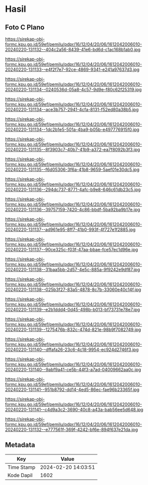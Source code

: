 # Hasil

## Foto C Plano

https://sirekap-obj-formc.kpu.go.id/59ef/pemilu/pdpr/16/12/04/20/06/1612042006010-20240220-131132--404c2a56-8439-41e6-bd6d-c1ac168b1ab0.jpg

https://sirekap-obj-formc.kpu.go.id/59ef/pemilu/pdpr/16/12/04/20/06/1612042006010-20240220-131133--e4f2f7e7-92ce-4869-9341-e241a97637d3.jpg

https://sirekap-obj-formc.kpu.go.id/59ef/pemilu/pdpr/16/12/04/20/06/1612042006010-20240220-131134--0240536d-05a8-4c57-9d9e-f80c62f25319.jpg

https://sirekap-obj-formc.kpu.go.id/59ef/pemilu/pdpr/16/12/04/20/06/1612042006010-20240220-131134--ace3b757-2941-4cfa-8131-f52ed80a38b5.jpg

https://sirekap-obj-formc.kpu.go.id/59ef/pemilu/pdpr/16/12/04/20/06/1612042006010-20240220-131134--1dc2b1e5-501a-4ba9-b05b-e497776915f0.jpg

https://sirekap-obj-formc.kpu.go.id/59ef/pemilu/pdpr/16/12/04/20/06/1612042006010-20240220-131135--8f3903c7-40b7-41b9-a372-ea7f8092b3f3.jpg

https://sirekap-obj-formc.kpu.go.id/59ef/pemilu/pdpr/16/12/04/20/06/1612042006010-20240220-131135--f6d05306-3f6a-41b8-9659-5aef01e30dc5.jpg

https://sirekap-obj-formc.kpu.go.id/59ef/pemilu/pdpr/16/12/04/20/06/1612042006010-20240220-131136--294dc737-8771-4afc-b9e8-646c61db23c5.jpg

https://sirekap-obj-formc.kpu.go.id/59ef/pemilu/pdpr/16/12/04/20/06/1612042006010-20240220-131136--39757159-7420-4c86-bbdf-5ba92ba9b17e.jpg

https://sirekap-obj-formc.kpu.go.id/59ef/pemilu/pdpr/16/12/04/20/06/1612042006010-20240220-131137--ad961e95-8ff7-41b0-993f-4f727e1f2885.jpg

https://sirekap-obj-formc.kpu.go.id/59ef/pemilu/pdpr/16/12/04/20/06/1612042006010-20240220-131137--90ce325c-f03f-47aa-bbae-fce57ec1d96e.jpg

https://sirekap-obj-formc.kpu.go.id/59ef/pemilu/pdpr/16/12/04/20/06/1612042006010-20240220-131138--31baa5bb-2d57-4e5c-885a-9f9242e9df87.jpg

https://sirekap-obj-formc.kpu.go.id/59ef/pemilu/pdpr/16/12/04/20/06/1612042006010-20240220-131138--025b3f27-83a5-4878-8c7b-33060e40c14f.jpg

https://sirekap-obj-formc.kpu.go.id/59ef/pemilu/pdpr/16/12/04/20/06/1612042006010-20240220-131139--e2b1ddd4-0d45-498b-b013-bf73731e78e7.jpg

https://sirekap-obj-formc.kpu.go.id/59ef/pemilu/pdpr/16/12/04/20/06/1612042006010-20240220-131139--1275476b-832c-474d-821e-98b9f7082749.jpg

https://sirekap-obj-formc.kpu.go.id/59ef/pemilu/pdpr/16/12/04/20/06/1612042006010-20240220-131140--dffafa26-23c6-4c18-9954-ec924d2746f3.jpg

https://sirekap-obj-formc.kpu.go.id/59ef/pemilu/pdpr/16/12/04/20/06/1612042006010-20240220-131140--9abf9a41-ce5b-44f3-a7ad-04009662aa0c.jpg

https://sirekap-obj-formc.kpu.go.id/59ef/pemilu/pdpr/16/12/04/20/06/1612042006010-20240220-131141--951b8792-dd14-4ed5-86ec-fae96b23365f.jpg

https://sirekap-obj-formc.kpu.go.id/59ef/pemilu/pdpr/16/12/04/20/06/1612042006010-20240220-131141--c4d9a3c2-3690-40c8-a43a-bab56ee5d648.jpg

https://sirekap-obj-formc.kpu.go.id/59ef/pemilu/pdpr/16/12/04/20/06/1612042006010-20240220-131132--e777561f-369f-4242-bf6e-894f637e21da.jpg


## Metadata

| Key        | Value               |
| ---------- | ------------------- |
| Time Stamp | 2024-02-20 14:03:51 |
| Kode Dapil | 1602                |



